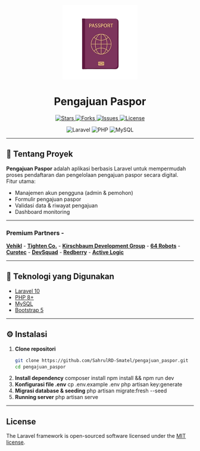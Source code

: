 <p align="center">
  <img src="https://raw.githubusercontent.com/SahrulRD-Smatel/pengajuan_paspor/main/public/logo.png" width="200" alt="Logo Pengajuan Paspor">
</p>

<h1 align="center">Pengajuan Paspor</h1>

<p align="center">
  <a href="https://github.com/SahrulRD-Smatel/pengajuan_paspor/stargazers">
    <img src="https://img.shields.io/github/stars/SahrulRD-Smatel/pengajuan_paspor?style=for-the-badge" alt="Stars">
  </a>
  <a href="https://github.com/SahrulRD-Smatel/pengajuan_paspor/network/members">
    <img src="https://img.shields.io/github/forks/SahrulRD-Smatel/pengajuan_paspor?style=for-the-badge" alt="Forks">
  </a>
  <a href="https://github.com/SahrulRD-Smatel/pengajuan_paspor/issues">
    <img src="https://img.shields.io/github/issues/SahrulRD-Smatel/pengajuan_paspor?style=for-the-badge" alt="Issues">
  </a>
  <a href="https://github.com/SahrulRD-Smatel/pengajuan_paspor/blob/main/LICENSE">
    <img src="https://img.shields.io/github/license/SahrulRD-Smatel/pengajuan_paspor?style=for-the-badge" alt="License">
  </a>
</p>

<p align="center">
  <img src="https://img.shields.io/badge/Laravel-10-red?style=for-the-badge&logo=laravel" alt="Laravel">
  <img src="https://img.shields.io/badge/PHP-8-blue?style=for-the-badge&logo=php" alt="PHP">
  <img src="https://img.shields.io/badge/MySQL-8-orange?style=for-the-badge&logo=mysql" alt="MySQL">
</p>

---

## 📖 Tentang Proyek
**Pengajuan Paspor** adalah aplikasi berbasis Laravel untuk mempermudah proses pendaftaran dan pengelolaan pengajuan paspor secara digital.  
Fitur utama:
- Manajemen akun pengguna (admin & pemohon)  
- Formulir pengajuan paspor  
- Validasi data & riwayat pengajuan  
- Dashboard monitoring  

---

### Premium Partners - 
**[Vehikl](https://vehikl.com)** - 
**[Tighten Co.](https://tighten.co)** - 
**[Kirschbaum Development Group](https://kirschbaumdevelopment.com)** - 
**[64 Robots](https://64robots.com)** - 
**[Curotec](https://www.curotec.com/services/technologies/laravel)** - 
**[DevSquad](https://devsquad.com/hire-laravel-developers)** - 
**[Redberry](https://redberry.international/laravel-development)** - 
**[Active Logic](https://activelogic.com)**

---

## 🚀 Teknologi yang Digunakan
- [Laravel 10](https://laravel.com/)  
- [PHP 8+](https://www.php.net/)  
- [MySQL](https://www.mysql.com/)  
- [Bootstrap 5](https://getbootstrap.com/)  

---

## ⚙️ Instalasi

1. **Clone repositori**
   ```bash
   git clone https://github.com/SahrulRD-Smatel/pengajuan_paspor.git
   cd pengajuan_paspor
2. **Install dependency**
   composer install
   npm install && npm run dev
3. **Konfigurasi file .env**
   cp .env.example .env
   php artisan key:generate
4. **Migrasi database & seeding**
   php artisan migrate:fresh --seed
5. **Running server**
   php artisan serve

---

## License 
The Laravel framework is open-sourced software licensed under the [MIT license](https://opensource.org/licenses/MIT).
